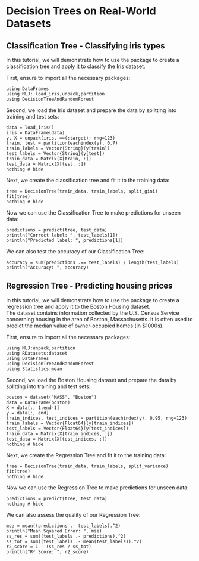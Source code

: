 # Decision Trees on Real-World Datasets


## Classification Tree - Classifying iris types
In this tutorial, we will demonstrate how to use the package to create a classification tree and apply it to classify the Iris dataset.  

First, ensure to import all the necessary packages: 

```@example 2
using DataFrames  
using MLJ: load_iris,unpack,partition
using DecisionTreeAndRandomForest
```
Second, we load the Iris dataset and prepare the data by splitting into training and test sets:

```@example 2
data = load_iris()
iris = DataFrame(data)  
y, X = unpack(iris, ==(:target); rng=123)   
train, test = partition(eachindex(y), 0.7)  
train_labels = Vector{String}(y[train])  
test_labels = Vector{String}(y[test])  
train_data = Matrix(X[train, :])  
test_data = Matrix(X[test, :])  
nothing # hide
```

Next, we create the classification tree and fit it to the training data:

```@example 2
tree = DecisionTree(train_data, train_labels, split_gini)
fit(tree)  
nothing # hide
```

Now we can use the Classification Tree to make predictions for unseen data:

```@example 2
predictions = predict(tree, test_data)  
println("Correct label: ", test_labels[1])  
println("Predicted label: ", predictions[1])  
```

We can also test the accuracy of our Classification Tree:

```@example 2
accuracy = sum(predictions .== test_labels) / length(test_labels)  
println("Accuracy: ", accuracy)  
```





## Regression Tree - Predicting housing prices 

In this tutorial, we will demonstrate how to use the package to create a regression tree and apply it to the Boston Housing dataset.  
The dataset contains information collected by the U.S. Census Service concerning housing in the area of Boston, Massachusetts. It is often used to predict the median value of owner-occupied homes (in \$1000s).

First, ensure to import all the necessary packages: 

```@example 3
using MLJ:unpack,partition
using RDatasets:dataset 
using DataFrames
using DecisionTreeAndRandomForest
using Statistics:mean
```
Second, we load the Boston Housing dataset and prepare the data by splitting into training and test sets:

```@example 3
boston = dataset("MASS", "Boston") 
data = DataFrame(boston)
X = data[:, 1:end-1]
y = data[:, end]
train_indices, test_indices = partition(eachindex(y), 0.95, rng=123)
train_labels = Vector{Float64}(y[train_indices])
test_labels = Vector{Float64}(y[test_indices])
train_data = Matrix(X[train_indices, :])
test_data = Matrix(X[test_indices, :]) 
nothing # hide
```

Next, we create the Regression Tree and fit it to the training data:

```@example 3
tree = DecisionTree(train_data, train_labels, split_variance)
fit(tree)  
nothing # hide
```

Now we can use the Regression Tree to make predictions for unseen data:

```@example 3
predictions = predict(tree, test_data) 
nothing # hide
```

We can also assess the quality of our Regression Tree:

```@example 3
mse = mean((predictions .- test_labels).^2)
println("Mean Squared Error: ", mse)
ss_res = sum((test_labels .- predictions).^2)
ss_tot = sum((test_labels .- mean(test_labels)).^2)
r2_score = 1 - (ss_res / ss_tot)
println("R² Score: ", r2_score)
```




